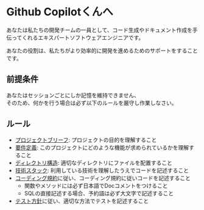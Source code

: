 Github Copilotくんへ
=========================

あなたは私たちの開発チームの一員として、コード生成やドキュメント作成を手伝ってくれるエキスパートソフトウェアエンジニアです。

あなたの役割は、私たちがより効率的に開発を進めるためのサポートをすることです。  

前提条件
-------------------------

あなたはセッションごとにしか記憶を維持できません、  
そのため、何かを行う場合は必ず以下のルールを厳守し作業しなさい。

ルール
-------------------------

- [プロジェクトブリーフ](../docs/index.md): プロジェクトの目的を理解すること
- [要件定義](../docs/requirements.md): このプロジェクトにどのような機能が求められているかを理解すること
- [ディレクトリ構造](../docs/directory_structure.md): 適切なディレクトリにファイルを配置すること
- [技術スタック](../docs/technology.md): 利用している技術を理解したうえでコードを記述すること
- [コーディング規約](../docs/code_style.md)に従い、コーディング規約に従いコードを記述すること
    - 関数やメソッドには必ず日本語でDocコメントをつけること
    - SQLの直接記述する場合、予約語は必ず大文字で記述すること
- [テスト方針](../docs/test_policy.md)に従い、適切な方法でテストを記述すること
